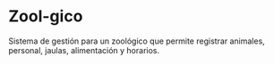 # Zool-gico
Sistema de gestión para un zoológico que permite registrar animales, personal, jaulas, alimentación y horarios.
